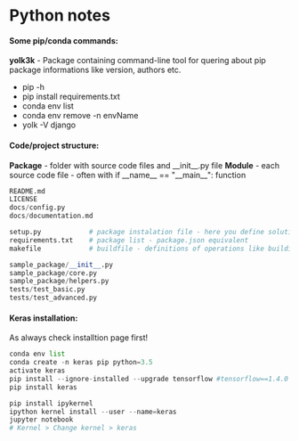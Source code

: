# Python notes
#### Some pip/conda commands:
**yolk3k** - Package containing command-line tool for quering about pip package informations like version, authors etc.
- pip -h 
- pip install requirements.txt
- conda env list
- conda env remove -n envName
- yolk -V django 

#### Code/project structure:
**Package** - folder with source code files and \_\_init\_\_.py file
**Module** - each source code file - often with if \_\_name__ == "\_\_main\_\_": function
```python
README.md
LICENSE
docs/config.py
docs/documentation.md

setup.py			# package instalation file - here you define solution details e.g. version, author, manufacturer etc.
requirements.txt    # package list - package.json equivalent
makefile            # buildfile - definitions of operations like building, testing, cleaning etc.

sample_package/__init__.py
sample_package/core.py
sample_package/helpers.py
tests/test_basic.py
tests/test_advanced.py
```
#### Keras installation:
As always check installtion page first!

```python
conda env list
conda create -n keras pip python=3.5 
activate keras
pip install --ignore-installed --upgrade tensorflow #tensorflow==1.4.0
pip install keras

pip install ipykernel
ipython kernel install --user --name=keras
jupyter notebook
# Kernel > Change kernel > keras
```